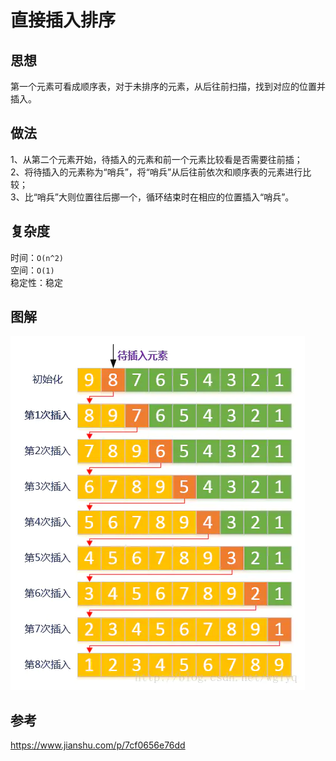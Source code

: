 # 直接插入排序
## 思想
第一个元素可看成顺序表，对于未排序的元素，从后往前扫描，找到对应的位置并插入。

## 做法
1、从第二个元素开始，待插入的元素和前一个元素比较看是否需要往前插；<br>
2、将待插入的元素称为“哨兵”，将“哨兵”从后往前依次和顺序表的元素进行比较；<br>
3、比“哨兵”大则位置往后挪一个，循环结束时在相应的位置插入“哨兵”。<br>

## 复杂度
时间：`O(n^2)` <br>
空间：`O(1)`<br>
稳定性：稳定

## 图解
<img src="./../figures/straight_insertion_sort_0.png"/>

## 参考
https://www.jianshu.com/p/7cf0656e76dd
